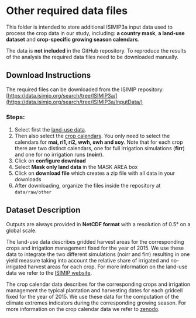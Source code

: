 # Other required data files

This folder is intended to store additional ISIMIP3a input data used to process the crop data in our study, including: **a country mask**, **a land-use dataset** and **crop-specific growing season calendars**. 

The data is **not included** in the GitHub repository. To reproduce the results of the analysis the required data files need to be downloaded manually. 

## Download Instructions

The required files can be downloaded from the ISIMIP repository: [https://data.isimip.org/search/tree/ISIMIP3a/](https://data.isimip.org/search/tree/ISIMIP3a/InputData/)

### Steps:

1. Select first the [land-use data](https://data.isimip.org/search/tree/ISIMIP3a/InputData/socioeconomic/landuse/2015soc/landuse-15crops/).
2. Then also select the [crop calendars](https://data.isimip.org/search/tree/ISIMIP3a/InputData/socioeconomic/crop_calendar/2015soc/ggcmi-crop-calendar-phase3/). You only need to select the calendars for **mai, ri1, ri2, wwh, swh and soy**. Note that for each crop there are two distinct calendars, one for full irrigation simulations (**firr**) and one for no irrigation runs (**noirr**).  
3. Click on **configure download**
4. Select **Mask only land data** in the MASK AREA box
5. Click on **download file** which creates a zip file with all data in your downloads
6. After downloading, organize the files inside the repository at `data/raw/other`
   
## Dataset Description

Outputs are always provided in **NetCDF format** with a resolution of 0.5° on a global scale.

The land-use data describes gridded harvest areas for the corresponding crops and irrigation management fixed for the year of 2015. We use these data to integrate the two different simulations (noirr and firr) resulting in one yield measure taking into account the relative share of irrigated and no-irrigated harvest areas for each crop. For more information on the land-use data we refer to the [ISIMIP website](https://data.isimip.org/10.48364/ISIMIP.571261.3).

The crop calendar data describes for the corresponding crops and irrigation management the typical plantation and harvesting dates for each gridcell fixed for the year of 2015. We use these data for the computation of the climate extremes indicators during the corresponding growing season. For more information on the crop calendar data we refer to [zenodo](https://zenodo.org/records/5062513).


